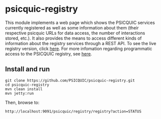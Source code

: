 # psicquic-registry

This module implements a web page which shows the PSICQUIC services currently registered as well as some information about them (their respective psicquic URLs for data access, the number of interactions stored, etc.). It also provides the means to access different kinds of information about the registry services through a REST API. To see the live registry version, click [here](http://www.ebi.ac.uk/Tools/webservices/psicquic/registry/registry?action=STATUS). For more infomation regarding programmatic access to the PSICQUIC registry, see [here](http://psicquic.github.io/Registry.html).

## Install and run

```
git clone https://github.com/PSICQUIC/psicquic-registry.git
cd psicquic-registry
mvn clean install
mvn jetty:run
```
Then, browse to:
```
http://localhost:9091/psicquic/registry/registry?action=STATUS
```
